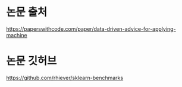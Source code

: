 
# 논문 출처
https://paperswithcode.com/paper/data-driven-advice-for-applying-machine

# 논문 깃허브
https://github.com/rhiever/sklearn-benchmarks
